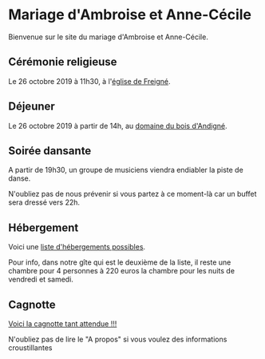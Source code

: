 # Mariage d'Ambroise et Anne-Cécile
Bienvenue sur le site du mariage d'Ambroise et Anne-Cécile.

## Cérémonie religieuse
Le 26 octobre 2019 à 11h30, à l'[église de Freigné](https://goo.gl/maps/MJmKhUfzm3yz6T9f7).

## Déjeuner
Le 26 octobre 2019 à partir de 14h, au [domaine du bois d'Andigné](https://goo.gl/maps/JcmzQiuye6bSNTL26).

## Soirée dansante
A partir de 19h30, un groupe de musiciens viendra endiabler la piste de danse.

N'oubliez pas de nous prévenir si vous partez à ce moment-là car un buffet sera dressé vers 22h.

## Hébergement
Voici une [liste d'hébergements possibles](https://docs.google.com/document/d/1cqBX0ITvQOuT30zKJ0c0nXJIpmRRLyeO6kibcsGiXkg/edit?usp=sharing).

Pour info, dans notre gîte qui est le deuxième de la liste, il reste une chambre pour 4 personnes à 220 euros la chambre pour les nuits de vendredi et samedi.

## Cagnotte
[Voici la cagnotte tant attendue !!!](https://paypal.me/pools/c/8i3iT06JLT)

N'oubliez pas de lire le "A propos" si vous voulez des informations croustillantes
